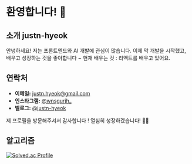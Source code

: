 # 환영합니다! 👋 

## 소개 justn-hyeok

안녕하세요! 저는 프론트엔드와 AI 개발에 관심이 많습니다. 이제 막 개발을 시작했고, 배우고 성장하는 것을 좋아합니다 ~ 
현재 배우는 것 : 리액트를 배우고 있어요.

## 연락처

- **이메일:** [justn.hyeok@gmail.com](mailto:justn.hyeok@gmail.com)
- **인스타그램:** [@wnsgurjh_](https://www.instagram.com/wnsgurjh_)
- **벨로그:** [@justn-hyeok](https://velog.io/@justn-hyeok/posts)

제 프로필을 방문해주셔서 감사합니다 !
열심히 성장하겠습니다! 🚀🚀

## 알고리즘

[![Solved.ac Profile](http://mazassumnida.wtf/api/v2/generate_badge?boj=koochangwin)](https://solved.ac/koochangwin/)
